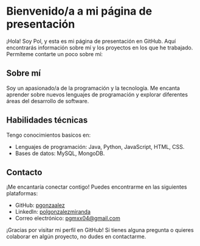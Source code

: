 # Bienvenido/a a mi página de presentación

¡Hola! Soy Pol, y esta es mi página de presentación en GitHub. Aquí encontrarás información sobre mí y los proyectos en los que he trabajado. Permíteme contarte un poco sobre mí:

## Sobre mí

Soy un apasionado/a de la programación y la tecnología. Me encanta aprender sobre nuevos lenguajes de programación y explorar diferentes áreas del desarrollo de software. 

## Habilidades técnicas

Tengo conocimientos basicos en: 
- Lenguajes de programación: Java, Python, JavaScript, HTML, CSS.
- Bases de datos: MySQL, MongoDB.

## Contacto

¡Me encantaría conectar contigo! Puedes encontrarme en las siguientes plataformas:

- GitHub: [pgonzaalez](https://github.com/pgonzaalez)
- LinkedIn: [polgonzalezmiranda](https://www.linkedin.com/in/pol-gonzalez-miranda-176221205/)
- Correo electrónico: [pgmxx04@gmail.com](mailto:pgmxx04@gmail.com)

¡Gracias por visitar mi perfil en GitHub! Si tienes alguna pregunta o quieres colaborar en algún proyecto, no dudes en contactarme.

